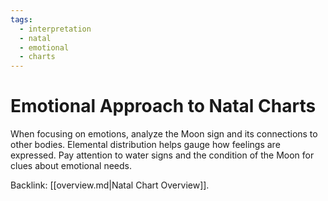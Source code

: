```yaml
---
tags:
  - interpretation
  - natal
  - emotional
  - charts
---
```

# Emotional Approach to Natal Charts

When focusing on emotions, analyze the Moon sign and its connections to other bodies. Elemental distribution helps gauge how feelings are expressed. Pay attention to water signs and the condition of the Moon for clues about emotional needs.

Backlink: [[overview.md|Natal Chart Overview]].
